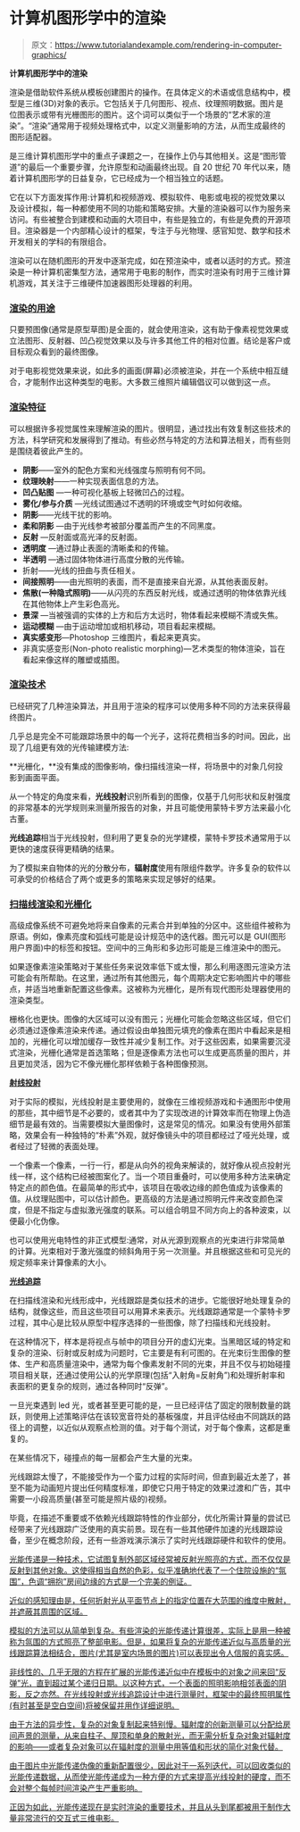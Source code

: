# 计算机图形学中的渲染

> 原文：<https://www.tutorialandexample.com/rendering-in-computer-graphics/>

**计算机图形学中的渲染**

渲染是借助软件系统从模板创建图片的操作。在具体定义的术语或信息结构中，模型是三维(3D)对象的表示。它包括关于几何图形、视点、纹理照明数据。图片是位图表示或带有光栅图形的图片。这个词可以类似于一个场景的“艺术家的渲染”。“渲染”通常用于视频处理格式中，以定义测量影响的方法，从而生成最终的图形适配器。

是三维计算机图形学中的重点子课题之一，在操作上仍与其他相关。这是“图形管道”的最后一个重要步骤，允许原型和动画最终出现。自 20 世纪 70 年代以来，随着计算机图形学的日益复杂，它已经成为一个相当独立的话题。

它在以下方面发挥作用:计算机和视频游戏、模拟软件、电影或电视的视觉效果以及设计模拟，每一种都使用不同的功能和策略安排。大量的渲染器可以作为服务来访问。有些被整合到建模和动画的大项目中，有些是独立的，有些是免费的开源项目。渲染器是一个内部精心设计的框架，专注于与光物理、感官知觉、数学和技术开发相关的学科的有限组合。

渲染可以在随机图形的开发中逐渐完成，如在预渲染中，或者以适时的方式。预渲染是一种计算机密集型方法，通常用于电影的制作，而实时渲染有时用于三维计算机游戏，其关注于三维硬件加速器图形处理器的利用。

### <u>渲染的用途</u>

只要预图像(通常是原型草图)是全面的，就会使用渲染，这有助于像素视觉效果或立法图形、反射器、凹凸视觉效果以及与许多其他工件的相对位置。结论是客户或目标观众看到的最终图像。

对于电影视觉效果来说，如此多的画面(屏幕)必须被渲染，并在一个系统中相互缝合，才能制作出这种类型的电影。大多数三维照片编辑倡议可以做到这一点。

### <u>渲染特征</u>

可以根据许多视觉属性来理解渲染的图片。很明显，通过找出有效复制这些技术的方法，科学研究和发展得到了推动。有些必然与特定的方法和算法相关，而有些则是围绕着彼此产生的。

*   **阴影**——室外的配色方案和光线强度与照明有何不同。
*   **纹理映射**——一种实现表面信息的方法。
*   **凹凸贴图** —一种可视化基板上轻微凹凸的过程。
*   **雾化/参与介质** —光线试图通过不透明的环境或空气时如何收缩。
*   **阴影**——光线干扰的影响。
*   **柔和阴影** —由于光线参考被部分覆盖而产生的不同黑度。
*   **反射** —反射面或高光泽的反射面。
*   **透明度** —通过静止表面的清晰柔和的传输。
*   **半透明** —通过固体物体进行高度分散的光传输。
*   折射——光线的扭曲与责任相关。
*   **间接照明**——由光照明的表面，而不是直接来自光源，从其他表面反射。
*   **焦散(一种隐式照明)**——从闪亮的东西反射光线，或通过透明的物体依靠光线在其他物体上产生彩色高光。
*   **景深** —当被强调的实体的上方和后方太远时，物体看起来模糊不清或失焦。
*   **运动模糊** —由于运动增加或相机移动，项目看起来模糊。
*   **真实感变形**—Photoshop 三维图片，看起来更真实。
*   非真实感变形(Non-photo realistic morphing)—艺术类型的物体渲染，旨在看起来像这样的雕塑或插图。

### <u>渲染技术</u>

已经研究了几种渲染算法，并且用于渲染的程序可以使用多种不同的方法来获得最终图片。

几乎总是完全不可能跟踪场景中的每一个光子，这将花费相当多的时间。因此，出现了几组更有效的光传输建模方法:

**光栅化，**没有集成的图像影响，像扫描线渲染一样，将场景中的对象几何投影到画面平面。

从一个特定的角度来看，**光线投射**识别所看到的图像，仅基于几何形状和反射强度的非常基本的光学规则来测量所报告的对象，并且可能使用蒙特卡罗方法来最小化古董。

**光线追踪**相当于光线投射，但利用了更复杂的光学建模，蒙特卡罗技术通常用于以更快的速度获得更精确的结果。

为了模拟来自物体的光的分散分布，**辐射度**使用有限组件数学。许多复杂的软件以可承受的价格结合了两个或更多的策略来实现足够好的结果。

### <u>扫描线渲染和光栅化</u>

高级成像系统不可避免地将来自像素的元素合并到单独的分区中。这些组件被称为原语。例如，像素亮度和弧线可能是设计规范中的迭代器。图元可以是 GUI(图形用户界面)中的标签和按钮。空间中的三角形和多边形可能是三维渲染中的图元。

如果逐像素渲染策略对于某些任务来说效率低下或太慢，那么利用逐图元渲染方法可能会有所帮助。在这里，通过所有其他图元，每个周期决定它影响图片中的哪些点，并适当地重新配置这些像素。这被称为光栅化，是所有现代图形处理器使用的渲染类型。

栅格化也更快。图像的大区域可以没有图元；光栅化可能会忽略这些区域，但它们必须通过逐像素渲染来传递。通过假设由单独图元填充的像素在图片中看起来是相加的，光栅化可以增加缓存一致性并减少复制工作。对于这些因素，如果需要沉浸式渲染，光栅化通常是首选策略；但是逐像素方法也可以生成更高质量的图片，并且更加灵活，因为它不像光栅化那样依赖于各种图像预测。

**<u>射线投射</u>**

对于实际的模拟，光线投射是主要使用的，就像在三维视频游戏和卡通图形中使用的那些，其中细节是不必要的，或者其中为了实现改进的计算效率而在物理上伪造细节是最有效的。当需要模拟大量图像时，这是常见的情况。如果没有使用外部策略，效果会有一种独特的“朴素”外观，就好像镜头中的项目都经过了哑光处理，或者经过了轻微的表面处理。

一个像素一个像素，一行一行，都是从向外的视角来解读的，就好像从视点投射光线一样，这个结构已经被图案化了。当一个项目重叠时，可以使用多种方法来确定特定点的颜色值。在最简单的形式中，该项目在吸收边缘的颜色值成为该像素的值。从纹理贴图中，可以估计颜色。更高级的方法是通过照明元件来改变颜色深度，但是不指定与虚拟激光强度的联系。可以组合明显不同方向上的各种波束，以便最小化伪像。

也可以使用光电特性的非正式模型:通常，对从光源到观察点的光束进行非常简单的计算。光束相对于激光强度的倾斜角用于另一次测量。并且根据这些和可见光的规定频率来计算像素的大小。

**<u>光线追踪</u>**

在扫描线渲染和光线形成中，光线跟踪是类似技术的进步。它能很好地处理复杂的结构，就像这些，而且这些项目可以用算术来表示。光线跟踪通常是一个蒙特卡罗过程，其中心是比较从原型中程序选择的一些图像，除了扫描线和光线投射。

在这种情况下，样本是将视点与帧中的项目分开的虚幻光束。当黑暗区域的特定和复杂的渲染、衍射或反射成为问题时，它主要是有利可图的。在光束衍生图像的整体、生产和高质量渲染中，通常为每个像素发射不同的光束，并且不仅与初始碰撞项目相关联，还通过使用公认的光学原理(包括“入射角=反射角”)和处理折射率和表面积的更复杂的规则，通过各种同时“反弹”。

一旦光束遇到 led 光，或者甚至更可能的是，一旦已经评估了固定的限制数量的跳跃，则使用上述策略评估在该较宽音符处的基板强度，并且评估经由不同跳跃的路径上的调整，以近似从观察点检测的值。对于每个测试，对于每个像素，这都是重复的。

在某些情况下，碰撞点的每一层都会产生大量的光束。

光线跟踪太慢了，不能接受作为一个蛮力过程的实际时间，但直到最近太差了，甚至不能为动画短片提出任何精度标准，即使它只用于特定的效果过渡和广告，其中需要一小段高质量(甚至可能是照片级的)视频。

毕竟，在描述不重要或不依赖光线跟踪特性的作业部分，优化所需计算量的尝试已经带来了光线跟踪广泛使用的真实前景。现在有一些其他硬件加速的光线跟踪设备，至少在概念阶段，还有一些游戏演示演示了实时光线跟踪硬件和软件的使用。

 <u>光能传递是一种技术，它试图复制外部区域经常被反射光照亮的方式，而不仅仅是反射到其他对象。这使得相当自然的色彩，似乎准确地代表了一个住院设施的“氛围”，色调“拥抱”房间边缘的方式是一个完美的例证。

近似的感知理由是，任何折射光从平面节点上的指定位置在大范围的维度中散射，并遮蔽其周围的区域。

模拟的方法可以从简单到复杂。有些渲染的光能传递计算很差，实际上是用一种被称为氛围的方式照亮了整部电影。但是，如果将复杂的光能传递近似与高质量的光线跟踪算法相结合，图片(尤其是室内场景的图片)可以表现出令人信服的真实感。

非线性的、几乎无限的方程在扩展的光能传递近似中在模板中的对象之间来回“反弹”光，直到超过某个递归日期。以这种方式，一个表面的照明影响相邻表面的阴影，反之亦然。在光线投射或光线追踪设计中进行测量时，框架中的最终照明属性(有时甚至是空白空间)将被保留并用作详细说明。

由于方法的异步性，复杂的对象复制起来特别慢。辐射度的创新测量可以分配给房间声景的测量，从来自柱子、屋顶和单身的散射光，而无需分析复杂对象对辐射度的影响——或者复杂对象可以在辐射度的测量中用等值和形状的简化对象代替。

由于图片中光能传递伪像的重新配置很少，因此对于一系列迭代，可以回收类似的光能传递数据，从而使光能传递成为一种方便的方式来提高光线投射的硬度，而不会对整个每帧时间渲染产生严重影响。

正因为如此，光能传递现在是实时渲染的重要技术，并且从头到尾都被用于制作大量非常流行的交互式三维电影。</u>
